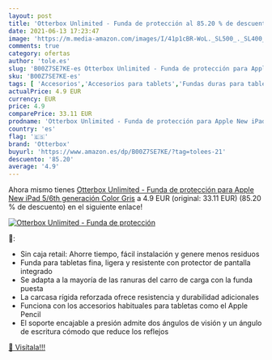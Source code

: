 ```yaml
---
layout: post
title: 'Otterbox Unlimited - Funda de protección al 85.20 % de descuento'
date: 2021-06-13 17:23:47
image: 'https://m.media-amazon.com/images/I/41p1cBR-WoL._SL500_._SL400_.jpg'
comments: true
category: ofertas
author: 'tole.es'
slug: 'B00Z7SE7KE-es Otterbox Unlimited - Funda de protección para Apple New...'
sku: 'B00Z7SE7KE-es'
tags: [ 'Accesorios','Accesorios para tablets','Fundas duras para tablets','Fundas para tablets','Informática','apple','ipad','otterbox', ]
actualPrice: 4.9 EUR
currency: EUR
price: 4.9
comparePrice: 33.11 EUR
prodname: 'Otterbox Unlimited - Funda de protección para Apple New iPad 5/6th generación  Color Gris'
country: 'es'
flag: '🇪🇸'
brand: 'Otterbox'
buyurl: 'https://www.amazon.es/dp/B00Z7SE7KE/?tag=tolees-21'
descuento: '85.20'
average: '4.9'
---
```


Ahora mismo tienes [Otterbox Unlimited - Funda de protección para Apple New iPad 5/6th generación  Color Gris](https://www.amazon.es/dp/B00Z7SE7KE/?tag=tolees-21) a 4.9 EUR (original: 33.11 EUR) (85.20 %  de descuento) en el siguiente enlace!

[![Otterbox Unlimited - Funda de protección](https://m.media-amazon.com/images/I/41p1cBR-WoL._SL500_._SL400_.jpg)](https://www.amazon.es/dp/B00Z7SE7KE/?tag=tolees-21)

🔎:

- Sin caja retail: Ahorre tiempo, fácil instalación y genere menos residuos
- Funda para tabletas fina, ligera y resistente con protector de pantalla integrado
- Se adapta a la mayoría de las ranuras del carro de carga con la funda puesta
- La carcasa rígida reforzada ofrece resistencia y durabilidad adicionales
- Funciona con los accesorios habituales para tabletas como el Apple Pencil
- El soporte encajable a presión admite dos ángulos de visión y un ángulo de escritura cómodo que reduce los reflejos

[🛒 Visítala!!!](https://www.amazon.es/dp/B00Z7SE7KE/?tag=tolees-21)
